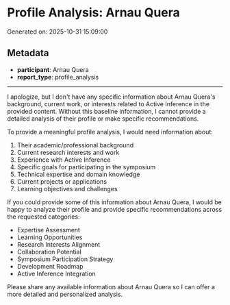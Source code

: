 # Profile Analysis: Arnau Quera

Generated on: 2025-10-31 15:09:00

## Metadata

- **participant**: Arnau Quera
- **report_type**: profile_analysis

---

I apologize, but I don't have any specific information about Arnau Quera's background, current work, or interests related to Active Inference in the provided content. Without this baseline information, I cannot provide a detailed analysis of their profile or make specific recommendations.

To provide a meaningful profile analysis, I would need information about:

1. Their academic/professional background
2. Current research interests and work
3. Experience with Active Inference
4. Specific goals for participating in the symposium
5. Technical expertise and domain knowledge
6. Current projects or applications
7. Learning objectives and challenges

If you could provide some of this information about Arnau Quera, I would be happy to analyze their profile and provide specific recommendations across the requested categories:

- Expertise Assessment
- Learning Opportunities
- Research Interests Alignment
- Collaboration Potential
- Symposium Participation Strategy
- Development Roadmap
- Active Inference Integration

Please share any available information about Arnau Quera so I can offer a more detailed and personalized analysis.